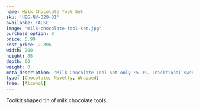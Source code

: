 ```yaml
---
name: Milk Chocolate Tool Set
sku: 'HBG-NV-029-01'
available: FALSE
image: 'milk-chocolate-tool-set.jpg'
purchase_option: 0
price: 5.99
cost_price: 2.396
width: 200
height: 85
depth: 60
weight: 0
meta_description: 'Milk Chocolate Tool Set only Ł5.99. Traditional sweets and more at Humbugs Confectionery Store. Specialists in satisfying your sweet tooth!"),"")'
type: [Chocolate, Novelty, Wrapped]
free: [Alcohol]
---
```

Toolkit shaped tin of milk chocolate tools.